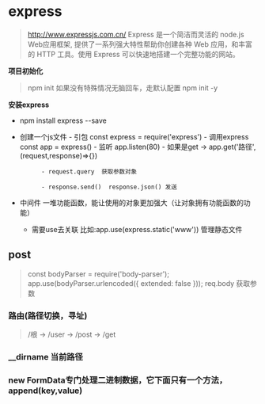 # express
> http://www.expressjs.com.cn/
> Express 是一个简洁而灵活的 node.js Web应用框架, 提供了一系列强大特性帮助你创建各种 Web 应用，和丰富的 HTTP 工具。使用 Express 可以快速地搭建一个完整功能的网站。

**项目初始化**
> npm init  如果没有特殊情况无脑回车，走默认配置
> npm init -y

**安装express**
- npm install express --save

- 创建一个js文件
        - 引包 const express = require('express')
        - 调用express  const app = express()
        - 监听 app.listen(80)
        - 如果是get -> app.get('路径',(request,response)=>{})

            - request.query  获取参数对象

            - response.send()  response.json() 发送

- 中间件  一堆功能函数，能让使用的对象更加强大（让对象拥有功能函数的功能）
    - 需要use去关联 比如:app.use(express.static('www')) 管理静态文件

## post
> const bodyParser = require('body-parser');
> app.use(bodyParser.urlencoded({ extended: false }));
> req.body 获取参数

### 路由(路径切换，寻址)
> /根 -> /user -> /post -> /get


### __dirname 当前路径

### new FormData专门处理二进制数据，它下面只有一个方法，append(key,value)